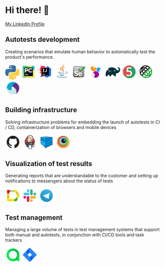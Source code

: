 # Hi there! :wave:

[My LinkedIn Profile](http://linkedin.com/in/sergei-tolmachev-21732a160)

## Autotests development

Creating scenarios that emulate human behavior to automatically test the product's performance.

<img src="avatars/Python.svg" alt="Python" width="46" height="46"> <img src="avatars/Pycharm.svg" alt="Pycharm" width="50" height="50"> <img src="avatars/Intelij_IDEA.svg" alt="IntelliJ IDEA" width="50" height="50"> <img src="avatars/Java.svg" alt="Java" width="50" height="50"> <img src="avatars/Selenium.svg" alt="Selenium" width="50" height="50"> <img src="avatars/Selenide.svg" alt="Selenide" width="50" height="50"> <img src="avatars/Gradle.svg" alt="Gradle" width="50" height="50"> <img src="avatars/JUnit5.svg" alt="JUnit5" width="50" height="50"> <img src="avatars/Rest-Assured.svg" alt="Rest-Assured" width="50" height="50"> <img src="avatars/Appium.svg" alt="Appium" width="50" height="50"> 

## Building infrastructure

Solving infrastructure problems for embedding the launch of autotests in CI / CD, containerization of browsers and mobile devices

<img src="avatars/Github.svg" alt="Github" width="50" height="50"> <img src="avatars/Jenkins.svg" alt="Jenkins" width="50" height="50"> <img src="avatars/Selenoid.svg" alt="Selenoid" width="50" height="50"> <img src="avatars/Browserstack.svg" alt="Browserstack" width="50" height="50"> 

## Visualization of test results

Generating reports that are understandable to the customer and setting up notifications to messengers about the status of tests

<img src="avatars/Allure_Report.svg" alt="Allure_report" width="50" height="50"> <img src="avatars/Slack.svg" alt="Slack" width="50" height="50"> <img src="avatars/Telegram.svg" alt="Telegram" width="50" height="50"> 

## Test management

Managing a large volume of tests in test management systems that support both manual and autotests, in conjunction with CI/CD tools and task trackers

<img src="avatars/Allure_EE.svg" alt="Allire_EE" width="50" height="50"> <img src="avatars/Jira.svg" alt="Jira" width="50" height="50"> 

